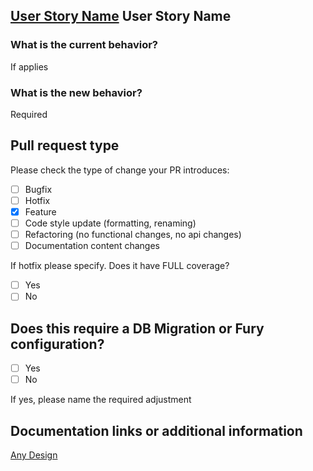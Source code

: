 ## [User Story Name](https://mercadolibre.atlassian.net/browse/FMA-) User Story Name

### What is the current behavior?
If applies

### What is the new behavior?
Required

## Pull request type

Please check the type of change your PR introduces:
- [ ] Bugfix
- [ ] Hotfix
- [x] Feature
- [ ] Code style update (formatting, renaming)
- [ ] Refactoring (no functional changes, no api changes)
- [ ] Documentation content changes

If hotfix please specify. Does it have FULL coverage?
- [ ] Yes
- [ ] No

## Does this require a DB Migration or Fury configuration?

- [ ] Yes
- [ ] No

If yes, please name the required adjustment

## Documentation links or additional information

[Any Design](https://excalidraw.com/...)
